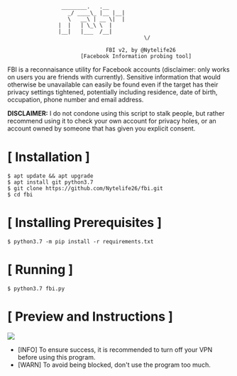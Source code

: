 

```
				 ________.   .__ 
			       _/ ____\_ |__ |__|
			       \   __\ | __ \|  |
				|  |   | \_\ \  |
				|__|   |___  /__|
                                           \/    
                                       
                               FBI v2, by @Nytelife26
                       [Facebook Information probing tool]
```
FBI is a reconnaisance utility for Facebook accounts (disclaimer: only works on users you are friends with currently). Sensitive information that would otherwise be unavailable can easily be found even if the target has their privacy settings tightened, potentially including residence, date of birth, occupation, phone number and email address.


**DISCLAIMER:** I do not condone using this script to stalk people, but rather recommend using it to check your own account for privacy holes, or an account owned by someone that has given you explicit consent.


# [ Installation ]
```
$ apt update && apt upgrade
$ apt install git python3.7
$ git clone https://github.com/Nytelife26/fbi.git
$ cd fbi
```

# [ Installing Prerequisites ]
```
$ python3.7 -m pip install -r requirements.txt
```
# [ Running ]
```
$ python3.7 fbi.py
```
# [ Preview and Instructions ]
<img src="https://image.ibb.co/iLFhD9/fbi.png"/>

* [INFO] To ensure success, it is recommended to turn off your VPN before using this program.
* [WARN] To avoid being blocked, don't use the program too much.
